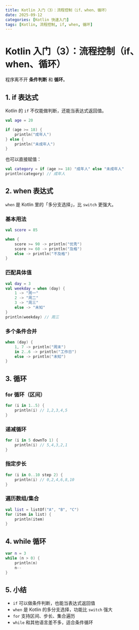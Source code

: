 ```yaml
---
title: Kotlin 入门（3）：流程控制（if、when、循环）
date: 2025-09-12
categories: [Kotlin 快速入门]
tags: [Kotlin, 流程控制, if, when, 循环]
---
```


# Kotlin 入门（3）：流程控制（if、when、循环）

程序离不开 **条件判断** 和 **循环**。

## 1. if 表达式

Kotlin 的 `if` 不仅能做判断，还能当表达式返回值。

```kotlin
val age = 20

if (age >= 18) {
    println("成年人")
} else {
    println("未成年人")
}
```

也可以直接赋值：

```kotlin
val category = if (age >= 18) "成年人" else "未成年人"
println(category) // 成年人
```

## 2. when 表达式

`when` 是 Kotlin 里的「多分支选择」，比 `switch` 更强大。

### 基本用法

```kotlin
val score = 85

when {
    score >= 90 -> println("优秀")
    score >= 60 -> println("及格")
    else -> println("不及格")
}
```

### 匹配具体值

```kotlin
val day = 3
val weekday = when (day) {
    1 -> "周一"
    2 -> "周二"
    3 -> "周三"
    else -> "未知"
}
println(weekday) // 周三
```

### 多个条件合并

```kotlin
when (day) {
    1, 7 -> println("周末")
    in 2..6 -> println("工作日")
    else -> println("未知")
}
```

## 3. 循环

### for 循环（区间）

```kotlin
for (i in 1..5) {
    println(i) // 1,2,3,4,5
}
```

### 递减循环

```kotlin
for (i in 5 downTo 1) {
    println(i) // 5,4,3,2,1
}
```

### 指定步长

```kotlin
for (i in 0..10 step 2) {
    println(i) // 0,2,4,6,8,10
}
```

### 遍历数组/集合

```kotlin
val list = listOf("A", "B", "C")
for (item in list) {
    println(item)
}
```

## 4. while 循环

```kotlin
var n = 3
while (n > 0) {
    println(n)
    n--
}
```

## 5. 小结

- `if` 可以做条件判断，也能当表达式返回值
- `when` 是 Kotlin 的多分支选择，功能比 `switch` 强大
- `for` 支持区间、步长、集合遍历
- `while` 和其他语言差不多，适合条件循环

